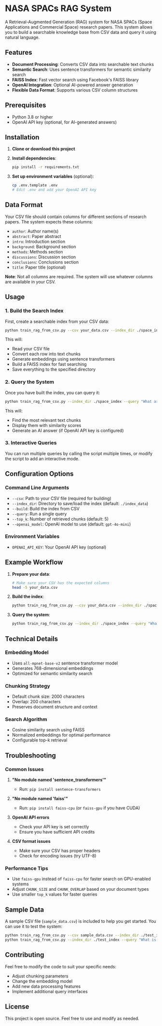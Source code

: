 # NASA SPACs RAG System

A Retrieval-Augmented Generation (RAG) system for NASA SPACs (Space Applications and Commercial Space) research papers. This system allows you to build a searchable knowledge base from CSV data and query it using natural language.

## Features

- **Document Processing**: Converts CSV data into searchable text chunks
- **Semantic Search**: Uses sentence transformers for semantic similarity search
- **FAISS Index**: Fast vector search using Facebook's FAISS library
- **OpenAI Integration**: Optional AI-powered answer generation
- **Flexible Data Format**: Supports various CSV column structures

## Prerequisites

- Python 3.8 or higher
- OpenAI API key (optional, for AI-generated answers)

## Installation

1. **Clone or download this project**

2. **Install dependencies**:
   ```bash
   pip install -r requirements.txt
   ```

3. **Set up environment variables** (optional):
   ```bash
   cp .env.template .env
   # Edit .env and add your OpenAI API key
   ```

## Data Format

Your CSV file should contain columns for different sections of research papers. The system expects these columns:

- `author`: Author name(s)
- `abstract`: Paper abstract
- `intro`: Introduction section
- `background`: Background section
- `methods`: Methods section
- `discussions`: Discussion section
- `conclusions`: Conclusions section
- `title`: Paper title (optional)

**Note**: Not all columns are required. The system will use whatever columns are available in your CSV.

## Usage

### 1. Build the Search Index

First, create a searchable index from your CSV data:

```bash
python train_rag_from_csv.py --csv your_data.csv --index_dir ./space_index --build
```

This will:
- Read your CSV file
- Convert each row into text chunks
- Generate embeddings using sentence transformers
- Build a FAISS index for fast searching
- Save everything to the specified directory

### 2. Query the System

Once you have built the index, you can query it:

```bash
python train_rag_from_csv.py --index_dir ./space_index --query "What are the main challenges in space applications?"
```

This will:
- Find the most relevant text chunks
- Display them with similarity scores
- Generate an AI answer (if OpenAI API key is configured)

### 3. Interactive Queries

You can run multiple queries by calling the script multiple times, or modify the script to add an interactive mode.

## Configuration Options

### Command Line Arguments

- `--csv`: Path to your CSV file (required for building)
- `--index_dir`: Directory to save/load the index (default: `./index_data`)
- `--build`: Build the index from CSV
- `--query`: Run a single query
- `--top_k`: Number of retrieved chunks (default: 5)
- `--openai_model`: OpenAI model to use (default: `gpt-4o-mini`)

### Environment Variables

- `OPENAI_API_KEY`: Your OpenAI API key (optional)

## Example Workflow

1. **Prepare your data**:
   ```bash
   # Make sure your CSV has the expected columns
   head -5 your_data.csv
   ```

2. **Build the index**:
   ```bash
   python train_rag_from_csv.py --csv your_data.csv --index_dir ./space_index --build
   ```

3. **Query the system**:
   ```bash
   python train_rag_from_csv.py --index_dir ./space_index --query "What are the latest developments in satellite technology?"
   ```

## Technical Details

### Embedding Model
- Uses `all-mpnet-base-v2` sentence transformer model
- Generates 768-dimensional embeddings
- Optimized for semantic similarity search

### Chunking Strategy
- Default chunk size: 2000 characters
- Overlap: 200 characters
- Preserves document structure and context

### Search Algorithm
- Cosine similarity search using FAISS
- Normalized embeddings for optimal performance
- Configurable top-k retrieval

## Troubleshooting

### Common Issues

1. **"No module named 'sentence_transformers'"**
   - Run: `pip install sentence-transformers`

2. **"No module named 'faiss'"**
   - Run: `pip install faiss-cpu` (or `faiss-gpu` if you have CUDA)

3. **OpenAI API errors**
   - Check your API key is set correctly
   - Ensure you have sufficient API credits

4. **CSV format issues**
   - Make sure your CSV has proper headers
   - Check for encoding issues (try UTF-8)

### Performance Tips

- Use `faiss-gpu` instead of `faiss-cpu` for faster search on GPU-enabled systems
- Adjust `CHUNK_SIZE` and `CHUNK_OVERLAP` based on your document types
- Use smaller `top_k` values for faster queries

## Sample Data

A sample CSV file (`sample_data.csv`) is included to help you get started. You can use it to test the system:

```bash
python train_rag_from_csv.py --csv sample_data.csv --index_dir ./test_index --build
python train_rag_from_csv.py --index_dir ./test_index --query "What is space debris?"
```

## Contributing

Feel free to modify the code to suit your specific needs:
- Adjust chunking parameters
- Change the embedding model
- Add new data processing features
- Implement additional query interfaces

## License

This project is open source. Feel free to use and modify as needed.
